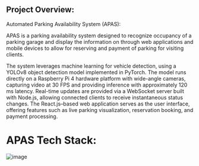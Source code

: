 ## Project Overview:

Automated Parking Availability System (APAS):

APAS is a parking availability system designed to recognize occupancy of a parking garage and display the information on through web applications and mobile devices to allow for reserving and payment of parking for visiting clients.

The system leverages machine learning for vehicle detection, using a YOLOv8 object detection model implemented in PyTorch. The model runs directly on a Raspberry Pi 4 hardware platform with wide-angle cameras, capturing video at 30 FPS and providing inference with approximately 120 ms latency.
Real-time updates are provided via a WebSocket server built with Node.js, allowing connected clients to receive instantaneous status changes. The React.js–based web application serves as the user interface, offering features such as live parking visualization, reservation booking, and payment processing.


# APAS Tech Stack:

![image](https://github.com/user-attachments/assets/d184cead-4589-4f3a-adee-d0dafb46bb36)

